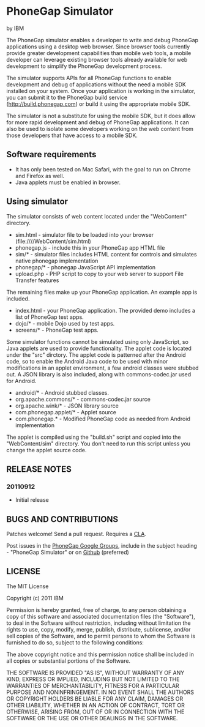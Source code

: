 # PhoneGap Simulator #
by IBM

The PhoneGap simulator enables a developer to write and debug PhoneGap applications using a desktop web browser.  Since browser tools currently provide greater development capabilities than mobile web tools, a mobile developer can leverage existing browser tools already available for web development to simplify the PhoneGap development process.

The simulator supports APIs for all PhoneGap functions to enable development and debug of applications without the need a mobile SDK installed on your system.  Once your application is working in the simulator, you can submit it to the PhoneGap build service (http://build.phonegap.com) or build it using the appropriate mobile SDK.

The simulator is not a substitute for using the mobile SDK, but it does allow for more rapid development and debug of PhoneGap applications.  It can also be used to isolate some developers working on the web content from those developers that have access to a mobile SDK.

## Software requirements ##

* It has only been tested on Mac Safari, with the goal to run on Chrome and Firefox as well.
* Java applets must be enabled in browser.

## Using simulator ##

The simulator consists of web content located under the "WebContent" directory.

* sim.html - simulator file to be loaded into your browser (file:///<path>/WebContent/sim.html)
* phonegap.js - include this in your PhoneGap app HTML file
* sim/* - simulator files includes HTML content for controls and simulates native phonegap implementation
* phonegap/* - phonegap JavaScript API implementation
* upload.php - PHP script to copy to your web server to support File Transfer features
  
The remaining files make up your PhoneGap application.  An example app is included.

* index.html - your PhoneGap application.  The provided demo includes a list of PhoneGap test apps.
* dojo/* - mobile Dojo used by test apps.
* screens/* - PhoneGap test apps.

Some simulator functions cannot be simulated using only JavaScript, so Java applets are used to provide functionality.  The applet code is located under the "src" dirctory.  The applet code is patterned after the Android code, so to enable the Android Java code to be used with minor modifications in an applet environment, a few android classes were stubbed out.  A JSON library is also included, along with commons-codec.jar used for Android.

* android/* - Android stubbed classes.
* org.apache.commons/* - commons-codec.jar source
* org.apache.wink/* - JSON library source
* com.phonegap.applet/* - Applet source
* com.phonegap.* - Modified PhoneGap code as needed from Android implementation

The applet is compiled using the "build.sh" script and copied into the "WebContent/sim" directory.  You don't need to run this script unless you change the applet source code.


## RELEASE NOTES ##

### 20110912 ###
* Initial release

## BUGS AND CONTRIBUTIONS ##

Patches welcome! Send a pull request.  Requires a [CLA](https://files.pbworks.com/download/qH1OfztZ1d/phonegap/31724031/NitobiPhoneGapCLA.pdf).

Post issues in the [PhoneGap Google Groups](http://groups.google.com/group/phonegap), include in the subject heading - "PhoneGap Simulator" or on [Github](http://github.com/brycecurtis/phonegap-simjs/issues)
(preferred)

## LICENSE ##

The MIT License

Copyright (c) 2011 IBM

Permission is hereby granted, free of charge, to any person obtaining a copy of this software and associated documentation files (the "Software"), to deal in the Software without restriction, including without limitation the rights to use, copy, modify, merge, publish, distribute, sublicense, and/or sell copies of the Software, and to permit persons to whom the Software is furnished to do so, subject to the following conditions:

The above copyright notice and this permission notice shall be included in all copies or substantial portions of the Software.

THE SOFTWARE IS PROVIDED "AS IS", WITHOUT WARRANTY OF ANY KIND, EXPRESS OR IMPLIED, INCLUDING BUT NOT LIMITED TO THE WARRANTIES OF MERCHANTABILITY, FITNESS FOR A PARTICULAR PURPOSE AND NONINFRINGEMENT. IN NO EVENT SHALL THE AUTHORS OR COPYRIGHT HOLDERS BE LIABLE FOR ANY CLAIM, DAMAGES OR OTHER LIABILITY, WHETHER IN AN ACTION OF CONTRACT, TORT OR OTHERWISE, ARISING FROM, OUT OF OR IN CONNECTION WITH THE SOFTWARE OR THE USE OR OTHER DEALINGS IN THE SOFTWARE.
